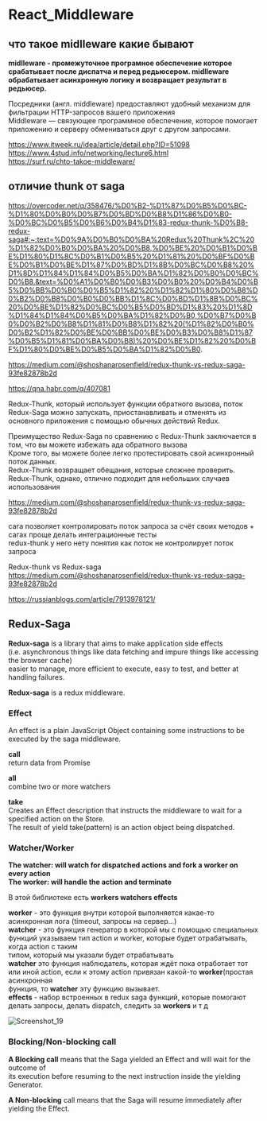 # React_Middleware

## что такое midlleware  какие бывают    


**midlleware   - промежуточное програмное обеспечение которое срабатывает после диспатча и перед редьюсером. midlleware    обрабатывает асинхронную логику
и возвращает результат в редьюсер.**


Посредники (англ. middleware) предоставляют удобный механизм для фильтрации HTTP-запросов вашего приложения  
Middleware — связующее программное обеспечение, которое помогает приложению и серверу обмениваться друг с другом запросами.

https://www.itweek.ru/idea/article/detail.php?ID=51098  
https://www.4stud.info/networking/lecture6.html  
https://surf.ru/chto-takoe-middleware/  

##  отличие thunk  от saga  
https://overcoder.net/q/358476/%D0%B2-%D1%87%D0%B5%D0%BC-%D1%80%D0%B0%D0%B7%D0%BD%D0%B8%D1%86%D0%B0-%D0%BC%D0%B5%D0%B6%D0%B4%D1%83-redux-thunk-%D0%B8-redux-saga#:~:text=%D0%9A%D0%B0%D0%BA%20Redux%20Thunk%2C%20%D1%82%D0%B0%D0%BA%20%D0%B8,%D0%BE%20%D0%B1%D0%BE%D1%80%D1%8C%D0%B1%D0%B5%20%D1%81%20%D0%BF%D0%BE%D0%B1%D0%BE%D1%87%D0%BD%D1%8B%D0%BC%D0%B8%20%D1%8D%D1%84%D1%84%D0%B5%D0%BA%D1%82%D0%B0%D0%BC%D0%B8.&text=%D0%A1%D0%B0%D0%B3%D0%B0%20%D0%B4%D0%B5%D0%BB%D0%B0%D0%B5%D1%82%20%D1%82%D1%80%D0%B8%D0%B2%D0%B8%D0%B0%D0%BB%D1%8C%D0%BD%D1%8B%D0%BC%20%D0%BE%D1%82%D0%BC%D0%B5%D0%BD%D1%83%20%D1%8D%D1%84%D1%84%D0%B5%D0%BA%D1%82%D0%B0,%D0%B7%D0%B0%D0%B2%D0%B8%D1%81%D0%B8%D1%82%20(%D1%82%D0%B0%D0%B2%D1%82%D0%BE%D0%BB%D0%BE%D0%B3%D0%B8%D1%87%D0%B5%D1%81%D0%BA%D0%B8)%20%D0%BE%D1%82%20%D0%BF%D1%80%D0%BE%D0%B5%D0%BA%D1%82%D0%B0.   

https://medium.com/@shoshanarosenfield/redux-thunk-vs-redux-saga-93fe82878b2d

https://qna.habr.com/q/407081  

Redux-Thunk, который использует функции обратного вызова, поток Redux-Saga можно запускать, приостанавливать и отменять из основного приложения с помощью обычных действий Redux. 

Преимущество Redux-Saga по сравнению с Redux-Thunk заключается в том, что вы можете избежать ада обратного вызова  
Кроме того, вы можете более легко протестировать свой асинхронный поток данных.  
Redux-Thunk возвращает обещания, которые сложнее проверить.   
Redux-Thunk, однако, отлично подходит для небольших случаев использования  

https://medium.com/@shoshanarosenfield/redux-thunk-vs-redux-saga-93fe82878b2d

сага позволяет контролировать поток запроса за счёт своих методов +  сагах проще делать интеграционные тесты  
redux-thunk  у него нету понятия как поток не контролирует поток запроса

Redux-thunk vs Redux-saga  
https://medium.com/@shoshanarosenfield/redux-thunk-vs-redux-saga-93fe82878b2d

https://russianblogs.com/article/7913978121/

##  Redux-Saga  

**Redux-saga** is a library that aims to make application side effects  
(i.e. asynchronous things like data fetching and impure things like accessing the browser cache)  
easier to manage, more efficient to execute, easy to test, and better at handling failures.  

**Redux-saga** is a redux middleware.  

### Effect  

An effect is a plain JavaScript Object containing some instructions to be executed by the saga middleware.  

**call**  
return data from Promise  

**all**  
combine two or more watchers

**take**  
Creates an Effect description that instructs the middleware to wait for a specified action on the Store.  
The result of yield take(pattern) is an action object being dispatched.

### Watcher/Worker

**The watcher: will watch for dispatched actions and fork a worker on every action**  
**The worker: will handle the action and terminate**  

В этой библиотеке есть  **workers watchers effects**

**worker** - это функция внутри которой выполняется какае-то асинхронная лога (timeout, запросы на сервер...)  
**watcher** - это функция генератор в которой мы с помощью специальных функций указываем тип action и worker, которые будет отрабатывать, когда action  с таким  
типом, который мы указали будет отрабатывать  
**watcher** это функция наблюдатель, которая ждёт пока отработает тот или иной action, если к этому action  привязан какой-то **worker**(простая асинхронная  
функция, то **watcher** эту функцию вызывает.  
**effects** -  набор встроенных в redux saga  функций, которые помогают делать запросы, делать  dispatch, следить за **workers** и т д 


![Screenshot_19](https://user-images.githubusercontent.com/66359081/160393458-0af361ac-bf0c-42a0-b9ac-cff502f04c3e.png)

### Blocking/Non-blocking call  

**A Blocking call** means that the Saga yielded an Effect and will wait for the outcome of  
its execution before resuming to the next instruction inside the yielding Generator.

**A Non-blocking** call means that the Saga will resume immediately after yielding the Effect.





